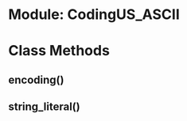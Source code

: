 # Module: CodingUS_ASCII
    



# Class Methods
## encoding() [](#method-c-encoding)
## string_literal() [](#method-c-string_literal)

